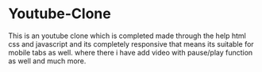 # Youtube-Clone
This is an youtube clone which is completed made through the help html css and javascript and its completely responsive that means its suitable for mobile tabs as well. where there i have add video with pause/play function as well and much more.

